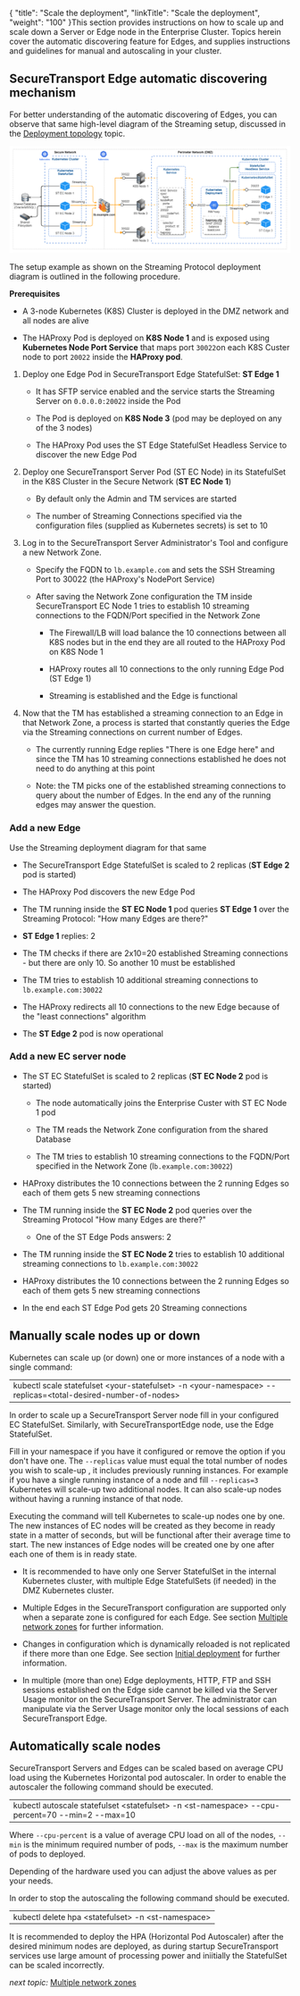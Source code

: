 {
    "title": "Scale the deployment",
    "linkTitle": "Scale the deployment",
    "weight": "100"
}This section provides instructions on how to scale up and scale down a Server or Edge node in the Enterprise Cluster. Topics herein cover the automatic discovering feature for Edges, and supplies instructions and guidelines for manual and autoscaling in your cluster.



## SecureTransport Edge automatic discovering mechanism



For better understanding of the automatic discovering of Edges, you can observe that same high-level diagram of the Streaming setup, discussed in the [Deployment topology](../deployment-topology) topic.



![](streaming-protocol.png)



The setup example as shown on the Streaming Protocol deployment diagram is outlined in the following procedure.



**Prerequisites**



-   A 3-node Kubernetes (K8S) Cluster is deployed in the DMZ network and all nodes are alive

-   The HAProxy Pod is deployed on **K8S Node 1** and is exposed using **Kubernetes Node Port Service** that maps port `30022`on each K8S Custer node to port `20022` inside the **HAProxy pod**.



1.  Deploy one Edge Pod in SecureTransport Edge StatefulSet: **ST Edge 1**  

    

    -   It has SFTP service enabled and the service starts the Streaming Server on `0.0.0.0:20022` inside the Pod

    -   The Pod is deployed on **K8S Node 3** (pod may be deployed on any of the 3 nodes)

    -   The HAProxy Pod uses the ST Edge StatefulSet Headless Service to discover the new Edge Pod

2.  Deploy one SecureTransport Server Pod (ST EC Node) in its StatefulSet in the K8S Cluster in the Secure Network (**ST EC Node 1**)  

    

    -   By default only the Admin and TM services are started

    -   The number of Streaming Connections specified via the configuration files (supplied as Kubernetes secrets) is set to 10

3.  Log in to the SecureTransport Server Administrator's Tool and configure a new Network Zone.  

    

    -   Specify the FQDN to `lb.example.com` and sets the SSH Streaming Port to 30022 (the HAProxy's NodePort Service)

    -   After saving the Network Zone configuration the TM inside SecureTransport EC Node 1 tries to establish 10 streaming connections to the FQDN/Port specified in the Network Zone

        -   The Firewall/LB will load balance the 10 connections between all K8S nodes but in the end they are all routed to the HAProxy Pod on K8S Node 1

        -   HAProxy routes all 10 connections to the only running Edge Pod (ST Edge 1)

        -   Streaming is established and the Edge is functional

4.  Now that the TM has established a streaming connection to an Edge in that Network Zone, a process is started that constantly queries the Edge via the Streaming connections on current number of Edges.  

    

    -   The currently running Edge replies "There is one Edge here" and since the TM has 10 streaming connections established he does not need to do anything at this point

    -   Note: the TM picks one of the established streaming connections to query about the number of Edges. In the end any of the running edges may answer the question.



### Add a new Edge



Use the Streaming deployment diagram for that same



-   The SecureTransport Edge StatefulSet is scaled to 2 replicas (**ST Edge 2** pod is started)

-   The HAProxy Pod discovers the new Edge Pod

-   The TM running inside the **ST EC Node 1** pod queries **ST Edge 1** over the Streaming Protocol: "How many Edges are there?"

-   **ST Edge 1** replies: 2

-   The TM checks if there are 2x10=20 established Streaming connections - but there are only 10. So another 10 must be established

-   The TM tries to establish 10 additional streaming connections to `lb.example.com:30022`

-   The HAProxy redirects all 10 connections to the new Edge because of the "least connections" algorithm

-   The **ST Edge 2** pod is now operational



### Add a new EC server node



-   The ST EC StatefulSet is scaled to 2 replicas (**ST EC Node 2** pod is started)

    -   The node automatically joins the Enterprise Custer with ST EC Node 1 pod

    -   The TM reads the Network Zone configuration from the shared Database

    -   The TM tries to establish 10 streaming connections to the FQDN/Port specified in the Network Zone (l`b.example.com:30022`)

-   HAProxy distributes the 10 connections between the 2 running Edges so each of them gets 5 new streaming connections

-   The TM running inside the **ST EC Node 2** pod queries over the Streaming Protocol "How many Edges are there?"

    -   One of the ST Edge Pods answers: 2

-   The TM running inside the **ST EC Node 2** tries to establish 10 additional streaming connections to `lb.example.com:30022`

-   HAProxy distributes the 10 connections between the 2 running Edges so each of them gets 5 new streaming connections

-   In the end each ST Edge Pod gets 20 Streaming connections



## Manually scale nodes up or down



Kubernetes can scale up (or down) one or more instances of a node with a single command:



<table cellspacing="0">
   <col/>
   <tbody>
      <tr>
         <td>kubectl scale statefulset &lt;your-statefulset&gt; -n &lt;your-namespace&gt; --replicas=&lt;total-desired-number-of-nodes&gt;         </td>
      </tr>
   </tbody>
</table>



In order to scale up a SecureTransport Server node fill in your configured EC StatefulSet. Similarly, with SecureTransportEdge node, use the Edge StatefulSet.



Fill in your namespace if you have it configured or remove the option if you don't have one. The `--replicas` value must equal the total number of nodes you wish to scale-up , it includes previously running instances. For example if you have a single running instance of a node and fill `--replicas=3` Kubernetes will scale-up two additional nodes. It can also scale-up nodes without having a running instance of that node.



Executing the command will tell Kubernetes to scale-up nodes one by one. The new instances of EC nodes will be created as they become in ready state in a matter of seconds, but will be functional after their average time to start. The new instances of Edge nodes will be created one by one after each one of them is in ready state.



-   It is recommended to have only one Server StatefulSet in the internal Kubernetes cluster, with multiple Edge StatefulSets (if needed) in the DMZ Kubernetes cluster.

-   Multiple Edges in the SecureTransport configuration are supported only when a separate zone is configured for each Edge. See section [Multiple network zones](../additional-network-zones) for further information.

-   Changes in configuration which is dynamically reloaded is not replicated if there more than one Edge. See section [Initial deployment](../initial-deployment) for further information.

-   In multiple (more than one) Edge deployments, HTTP, FTP and SSH sessions established on the Edge side cannot be killed via the Server Usage monitor on the SecureTransport Server. The administrator can manipulate via the Server Usage monitor only the local sessions of each SecureTransport Edge.



## Automatically scale nodes



SecureTransport Servers and Edges can be scaled based on average CPU load using the Kubernetes Horizontal pod autoscaler. In order to enable the autoscaler the following command should be executed.



<table cellspacing="0">
   <col/>
   <tbody>
      <tr>
         <td>kubectl autoscale statefulset &lt;statefulset&gt; -n &lt;st-namespace&gt; --cpu-percent=70 --min=2 --max=10         </td>
      </tr>
   </tbody>
</table>



Where `--cpu-percent` is a value of average CPU load on all of the nodes, `--min` is the minimum required number of pods, `--max` is the maximum number of pods to deployed.



Depending of the hardware used you can adjust the above values as per your needs.



In order to stop the autoscaling the following command should be executed.



<table cellspacing="0">
   <col/>
   <tbody>
      <tr>
         <td>kubectl delete hpa &lt;statefulset&gt; -n &lt;st-namespace&gt;         </td>
      </tr>
   </tbody>
</table>



It is recommended to deploy the HPA (Horizontal Pod Autoscaler) after the desired minimum nodes are deployed, as during startup SecureTransport services use large amount of processing power and iniitially the StatefulSet can be scaled incorrectly.



*next topic:* [Multiple network zones](../additional-network-zones)

